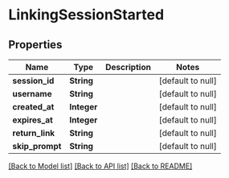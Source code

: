 # LinkingSessionStarted
## Properties

| Name | Type | Description | Notes |
|------------ | ------------- | ------------- | -------------|
| **session\_id** | **String** |  | [default to null] |
| **username** | **String** |  | [default to null] |
| **created\_at** | **Integer** |  | [default to null] |
| **expires\_at** | **Integer** |  | [default to null] |
| **return\_link** | **String** |  | [default to null] |
| **skip\_prompt** | **String** |  | [default to null] |

[[Back to Model list]](../README.md#documentation-for-models) [[Back to API list]](../README.md#documentation-for-api-endpoints) [[Back to README]](../README.md)

